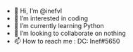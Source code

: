 - 👋 Hi, I’m @inefvl
- 👀 I’m interested in coding
- 🌱 I’m currently learning Python
- 💞️ I’m looking to collaborate on nothing
- 📫 How to reach me : DC: Inef#5650

<!---
inefvl/inefvl is a ✨ special ✨ repository because its `README.md` (this file) appears on your GitHub profile.
You can click the Preview link to take a look at your changes.
--->
